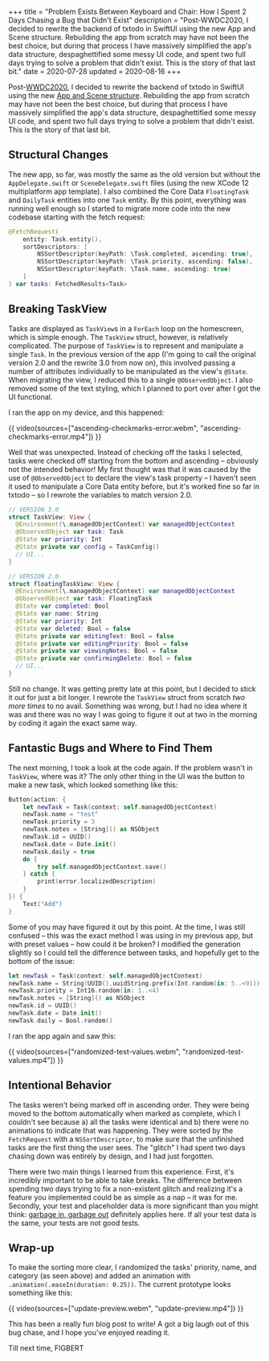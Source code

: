 +++
title = "Problem Exists Between Keyboard and Chair: How I Spent 2 Days Chasing a Bug that Didn't Exist"
description = "Post-WWDC2020, I decided to rewrite the backend of txtodo in SwiftUI using the new App and Scene structure. Rebuilding the app from scratch may have not been the best choice, but during that process I have massively simplified the app's data structure, despaghettified some messy UI code, and spent two full days trying to solve a problem that didn't exist. This is the story of that last bit."
date = 2020-07-28
updated = 2020-08-16
+++

Post-[WWDC2020][wwdc], I decided to rewrite the backend of txtodo in SwiftUI using the new [App and Scene structure][app-and-scene]. Rebuilding the app from scratch may have not
been the best choice, but during that process I have massively simplified the app's data structure, despaghettified some messy UI code, and spent two full days trying to solve a
problem that didn't exist. This is the story of that last bit.

<!-- more -->

## Structural Changes 

The new app, so far, was mostly the same as the old version but without the `AppDelegate.swift` or `SceneDelegate.swift` files (using the new XCode 12 multiplatform app
template). I also combined the Core Data `FloatingTask` and `DailyTask` entities into one `Task` entity. By this point, everything was running well enough so I started to
migrate more code into the new codebase starting with the fetch request:

```swift
@FetchRequest(
    entity: Task.entity(),
    sortDescriptors: [
        NSSortDescriptor(keyPath: \Task.completed, ascending: true),
        NSSortDescriptor(keyPath: \Task.priority, ascending: false),
        NSSortDescriptor(keyPath: \Task.name, ascending: true)
    ]
) var tasks: FetchedResults<Task>
```

## Breaking TaskView

Tasks are displayed as `TaskView`s in a `ForEach` loop on the homescreen, which is simple enough. The `TaskView` struct, however, is relatively complicated. The purpose of
`TaskView` is to represent and manipulate a single `Task`. In the previous version of the app (I'm going to call the original version 2.0 and the rewrite 3.0 from now on), this
involved passing a number of attributes individually to be manipulated as the view's `@State`. When migrating the view, I reduced this to a single `@ObservedObject`. I also
removed some of the text styling, which I planned to port over after I got the UI functional.

I ran the app on my device, and this happened:

{{ video(sources=["ascending-checkmarks-error.webm", "ascending-checkmarks-error.mp4"])  }}

Well that was unexpected. Instead of checking off the tasks I selected, tasks were checked off starting from the bottom and ascending – obviously not the intended behavior! My
first thought was that it was caused by the use of `@ObservedObject` to declare the view's task property – I haven't seen it used to manipulate a Core Data entity before, but
it's worked fine so far in txtodo – so I rewrote the variables to match version 2.0.

```swift
// VERSION 3.0
struct TaskView: View {
  @Environment(\.managedObjectContext) var managedObjectContext
  @ObservedObject var task: Task
  @State var priority: Int
  @State private var config = TaskConfig()
  // UI...
}

// VERSION 2.0
struct floatingTaskView: View {
  @Environment(\.managedObjectContext) var managedObjectContext
  @ObservedObject var task: FloatingTask
  @State var completed: Bool
  @State var name: String
  @State var priority: Int
  @State var deleted: Bool = false
  @State private var editingText: Bool = false
  @State private var editingPriority: Bool = false
  @State private var viewingNotes: Bool = false
  @State private var confirmingDelete: Bool = false
  // UI...
}
```

Still no change. It was getting pretty late at this point, but I decided to stick it out for just a bit longer. I rewrote the `TaskView` struct from scratch *two more times* to
no avail. Something was wrong, but I had no idea where it was and there was no way I was going to figure it out at two in the morning by coding it again the exact same way.

## Fantastic Bugs and Where to Find Them

The next morning, I took a look at the code again. If the problem wasn't in `TaskView`, where was it? The only other thing in the UI was the button to make a new task, which
looked something like this:

```swift
Button(action: {
    let newTask = Task(context: self.managedObjectContext)
    newTask.name = "test"
    newTask.priority = 3
    newTask.notes = [String]() as NSObject
    newTask.id = UUID()
    newTask.date = Date.init()
    newTask.daily = true
    do {
        try self.managedObjectContext.save()
    } catch {
        print(error.localizedDescription)
    }
}) {
    Text("Add")
}
```

Some of you may have figured it out by this point. At the time, I was still confused – this was the exact method I was using in my previous app, but with preset values – how
could it be broken? I modified the generation slightly so I could tell the difference between tasks, and hopefully get to the bottom of the issue:

```swift
let newTask = Task(context: self.managedObjectContext)
newTask.name = String(UUID().uuidString.prefix(Int.random(in: 5..<9)))
newTask.priority = Int16.random(in: 1..<4)
newTask.notes = [String]() as NSObject
newTask.id = UUID()
newTask.date = Date.init()
newTask.daily = Bool.random()
```

I ran the app again and saw this:

{{ video(sources=["randomized-test-values.webm", "randomized-test-values.mp4"])  }}

## Intentional Behavior

The tasks weren't being marked off in ascending order. They were being moved to the bottom automatically when marked as complete, which I couldn't see because a) all the tasks
were identical and b) there were no animations to indicate that was happening. They were sorted by the `FetchRequest` with a `NSSortDescriptor`, to make sure that the unfinished
tasks are the first thing the user sees. The "glitch" I had spent two days chasing down was entirely by design, and I had just forgotten.

There were two main things I learned from this experience. First, it's incredibly important to be able to take breaks. The difference between spending two days trying to fix a
non-existent glitch and realizing it's a feature you implemented could be as simple as a nap – it was for me. Secondly, your test and placeholder data is more significant than
you might think: [garbage in, garbage out][GIGO] definitely applies here. If all your test data is the same, your tests are not good tests.

## Wrap-up

To make the sorting more clear, I randomized the tasks' priority, name, and category (as seen above) and added an animation with `.animation(.easeIn(duration: 0.25))`. The
current prototype looks something like this:

{{ video(sources=["update-preview.webm", "update-preview.mp4"]) }}

This has been a really fun blog post to write! A got a big laugh out of this bug chase, and I hope you've enjoyed reading it.

Till next time, FIGBERT

[wwdc]: https://developer.apple.com/wwdc20/
[app-and-scene]: https://developer.apple.com/videos/play/wwdc2020/10037/
[GIGO]: https://en.wikipedia.org/wiki/Garbage_in%2C_garbage_out

